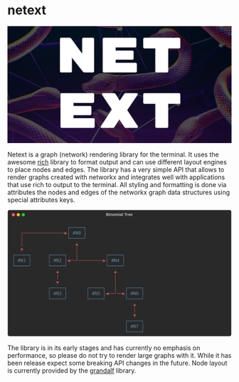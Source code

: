 # netext

![](logo.jpg)

Netext is a graph (network) rendering library for the terminal. It uses the awesome [rich](https://rich.readthedocs.io/en/stable/introduction.html) library to format output and can use different layout engines to place nodes and edges. The library has a very simple API that allows to render graphs created with networkx and integrates well with applications that use rich to output to the terminal. All styling and formatting is done via attributes the nodes and edges of the networkx graph data structures using special attributes keys.

![](example.svg)

The library is in its early stages and has currently no emphasis on performance, so please do not try to render large graphs with it. While it has been release expect some breaking API changes in the future. Node layout is currently provided by the [grandalf](https://github.com/bdcht/grandalf) library.
